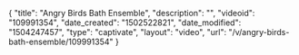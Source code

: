 {
    "title": "Angry Birds Bath Ensemble",
    "description": "",
    "videoid": "109991354",
    "date_created": "1502522821",
    "date_modified": "1504247457",
    "type": "captivate",
    "layout": "video",
    "url": "\/v\/angry-birds-bath-ensemble\/109991354"
}